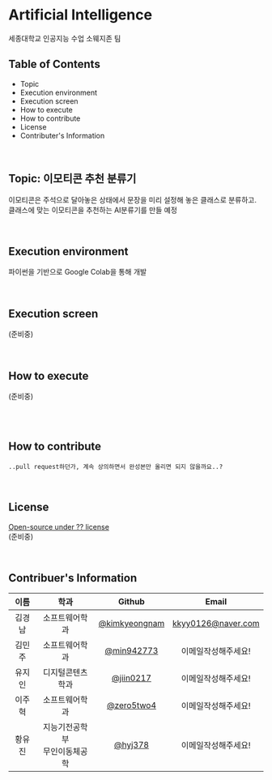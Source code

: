 # Artificial Intelligence
세종대학교 인공지능 수업 소웨지존 팀

## Table of Contents
* Topic
* Execution environment
* Execution screen
* How to execute
* How to contribute
* License
* Contributer's Information

<br>

## Topic: 이모티콘 추천 분류기
이모티콘은 주석으로 달아놓은 상태에서 문장을 미리 설정해 놓은 클래스로 분류하고.  
클래스에 맞는 이모티콘을 추천하는 AI분류기를 만들 예정

<br>

## Execution environment 
파이썬을 기반으로 Google Colab을 통해 개발

<br>

## Execution screen
(준비중)

<br>

## How to execute
(준비중)

<br>


<br>

## How to contribute
    ..pull request하던가, 계속 상의하면서 완성본만 올리면 되지 않을까요..?

<br>

## License
[Open-source under ?? license](https://tldrlegal.com/)  
(준비중)

<br>

## Contribuer's Information
| 이름| 학과 | Github | Email |
|:---:|:---:|:---:|:---:|
|김경남|소프트웨어학과|[@kimkyeongnam](https://github.com/kimkyeongnam)|[kkyy0126@naver.com](kkyy0126@naver.com)|
|김민주|소프트웨어학과|[@min942773](https://github.com/min942773)|이메일작성해주세요!|
|유지인|디지털콘텐츠학과|[@jiin0217](https://github.com/jiin0217)|이메일작성해주세요!|
|이주혁|소프트웨어학과|[@zero5two4](https://github.com/zero5two4)|이메일작성해주세요!|
|황유진|지능기전공학부<br>무인이동체공학|[@hyj378](https://github.com/hyj378)|이메일작성해주세요!|
